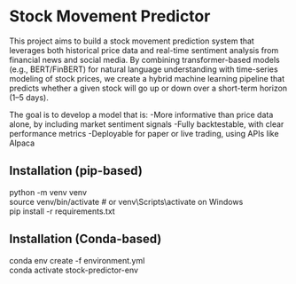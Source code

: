 # Stock Movement Predictor

This project aims to build a stock movement prediction system that leverages both historical price data and real-time sentiment analysis from financial news and social media.
By combining transformer-based models (e.g., BERT/FinBERT) for natural language understanding with time-series modeling of stock prices, we create a hybrid machine learning
pipeline that predicts whether a given stock will go up or down over a short-term horizon (1–5 days).

The goal is to develop a model that is:
-More informative than price data alone, by including market sentiment signals
-Fully backtestable, with clear performance metrics
-Deployable for paper or live trading, using APIs like Alpaca

## Installation (pip-based)

python -m venv venv  
source venv/bin/activate  # or venv\Scripts\activate on Windows  
pip install -r requirements.txt  

## Installation (Conda-based)

conda env create -f environment.yml  
conda activate stock-predictor-env  
